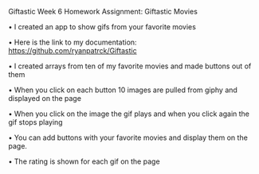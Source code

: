 Giftastic
Week 6 Homework Assignment: Giftastic Movies

• I created an app to show gifs from your favorite movies

• Here is the link to my documentation: https://github.com/ryanpatrck/Giftastic

• I created arrays from ten of my favorite movies and made buttons out of them

• When you click on each button 10 images are pulled from giphy and displayed on the page

• When you click on the image the gif plays and when you click again the gif stops playing

• You can add buttons with your favorite movies and display them on the page.

• The rating is shown for each gif on the page

